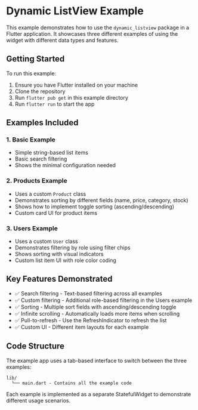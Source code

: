 # Dynamic ListView Example

This example demonstrates how to use the `dynamic_listview` package in a Flutter application. It showcases three different examples of using the widget with different data types and features.

## Getting Started

To run this example:

1. Ensure you have Flutter installed on your machine
2. Clone the repository
3. Run `flutter pub get` in this example directory
4. Run `flutter run` to start the app

## Examples Included

### 1. Basic Example
- Simple string-based list items
- Basic search filtering
- Shows the minimal configuration needed

### 2. Products Example
- Uses a custom `Product` class
- Demonstrates sorting by different fields (name, price, category, stock)
- Shows how to implement toggle sorting (ascending/descending)
- Custom card UI for product items

### 3. Users Example
- Uses a custom `User` class
- Demonstrates filtering by role using filter chips
- Shows sorting with visual indicators
- Custom list item UI with role color coding

## Key Features Demonstrated

- ✅ Search filtering - Text-based filtering across all examples
- ✅ Custom filtering - Additional role-based filtering in the Users example
- ✅ Sorting - Multiple sort fields with ascending/descending toggle
- ✅ Infinite scrolling - Automatically loads more items when scrolling
- ✅ Pull-to-refresh - Use the RefreshIndicator to refresh the list
- ✅ Custom UI - Different item layouts for each example

## Code Structure

The example app uses a tab-based interface to switch between the three examples:

```
lib/
  └── main.dart - Contains all the example code
```

Each example is implemented as a separate StatefulWidget to demonstrate different usage scenarios.
